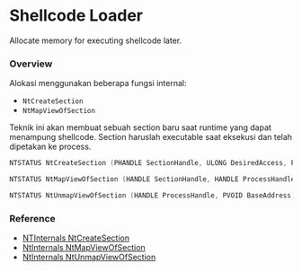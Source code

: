 # Shellcode Loader

Allocate memory for executing shellcode later.

### Overview

Alokasi menggunakan beberapa fungsi internal:
- `NtCreateSection`
- `NtMapViewOfSection`

Teknik ini akan membuat sebuah section baru saat runtime yang dapat menampung shellcode. Section haruslah executable saat eksekusi dan telah dipetakan ke process.

```c++
NTSTATUS NtCreateSection (PHANDLE SectionHandle, ULONG DesiredAccess, POBJECT_ATTRIBUTES ObjectAttributes, PLARGE_INTEGER MaximumSize, ULONG PageAttributess, ULONG SectionAttributes, HANDLE FileHandle);

NTSTATUS NtMapViewOfSection (HANDLE SectionHandle, HANDLE ProcessHandle, PVOID *BaseAddress, ULONG ZeroBits, ULONG CommitSize, PLARGE_INTEGER SectionOffset, PULONG ViewSize, DWORD InheritDisposition, ULONG AllocationType, ULONG Protect);

NTSTATUS NtUnmapViewOfSection (HANDLE ProcessHandle, PVOID BaseAddress);
```

### Reference 

- [NTInternals NtCreateSection](http://undocumented.ntinternals.net/index.html?page=UserMode%2FUndocumented%20Functions%2FNT%20Objects%2FSection%2FNtCreateSection.html)
- [NtInternals NtMapViewOfSection](http://undocumented.ntinternals.net/UserMode/Undocumented%20Functions/NT%20Objects/Section/NtMapViewOfSection.html)
- [NtInternals NtUnmapViewOfSection](http://undocumented.ntinternals.net/UserMode/Undocumented%20Functions/NT%20Objects/Section/NtUnmapViewOfSection.html)
